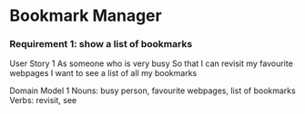 # Bookmark Manager

### Requirement 1: show a list of bookmarks

  User Story 1
As someone who is very busy
So that I can revisit my favourite webpages
I want to see a list of all my bookmarks

  Domain Model 1
Nouns: busy person, favourite webpages, list of bookmarks
Verbs: revisit, see

